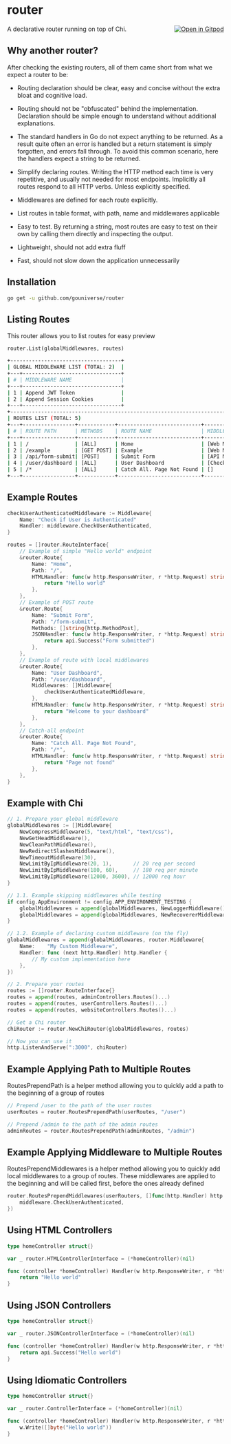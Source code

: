 # router

<a href="https://gitpod.io/#https://github.com/gouniverse/router" style="float:right;"><img src="https://gitpod.io/button/open-in-gitpod.svg" alt="Open in Gitpod" loading="lazy"></a>

A declarative router running on top of Chi.

## Why another router?

After checking the existing routers, all of them came short from what we expect a router to be:

- Routing declaration should be clear, easy and concise without the extra bloat and cognitive load.

- Routing should not be "obfuscated" behind the implementation. Declaration should be simple enough to understand without additional explanations.

- The standard handlers in Go do not expect anything to be returned. As a result quite often an error is handled but a return statement is simply forgotten, and errors fall through. To avoid this common scenario, here the handlers expect a string to be returned.

- Simplify declaring routes. Writing the HTTP method each time is very repetitive, and usually not needed for most endpoints. Implicitly all routes respond to all HTTP verbs. Unless explicitly specified.

- Middlewares are defined for each route explicitly.

- List routes in table format, with path, name and middlewares applicable

- Easy to test. By returning a string, most routes are easy to test on their own by calling them directly and inspecting the output.

- Lightweight, should not add extra fluff

- Fast, should not slow down the application unnecessarily

## Installation

```sh
go get -u github.com/gouniverse/router
```

## Listing Routes

This router allows you to list routes for easy preview

```golang
router.List(globalMiddlewares, routes)
```

```sh
+------------------------------------+
| GLOBAL MIDDLEWARE LIST (TOTAL: 2)  |
+---+--------------------------------+
| # | MIDDLEWARE NAME                |
+---+--------------------------------+
| 1 | Append JWT Token               |
| 2 | Append Session Cookies         |
+---+--------------------------------+
+-------------------------------------------------------------------------------------------------+
| ROUTES LIST (TOTAL: 5)                                                                          |
+---+-----------------+------------+---------------------------+----------------------------------+
| # | ROUTE PATH      | METHODS    | ROUTE NAME                | MIDDLEWARE NAME LIST             |
+---+-----------------+------------+---------------------------+----------------------------------+
| 1 | /               | [ALL]      | Home                      | [Web Middleware]                 |
| 2 | /example        | [GET POST] | Example                   | [Web Middleware]                 |
| 3 | /api/form-submit| [POST]     | Submit Form               | [API Middleware, Verify Form]    |
| 4 | /user/dashboard | [ALL]      | User Dashboard            | [Check if User is Authenticated] |
| 5 | /*              | [ALL]      | Catch All. Page Not Found | []                               |
+---+-----------------+------------+---------------------------+----------------------------------+
```


## Example Routes

```go
checkUserAuthenticatedMiddleware := Middleware{
    Name: "Check if User is Authenticated"
    Handler: middleware.CheckUserAuthenticated,
}

routes = []router.RouteInterface{
    // Example of simple "Hello world" endpoint
    &router.Route{
        Name: "Home",
        Path: "/",
        HTMLHandler: func(w http.ResponseWriter, r *http.Request) string {
            return "Hello world"
        },
    },
    // Example of POST route
    &router.Route{
        Name: "Submit Form",
        Path: "/form-submit",
        Methods: []string{http.MethodPost],
        JSONHandler: func(w http.ResponseWriter, r *http.Request) string {
            return api.Success("Form submitted")
        },
    },
    // Example of route with local middlewares
    &router.Route{
        Name: "User Dashboard",
        Path: "/user/dashboard",
        Middlewares: []Middleware{
			checkUserAuthenticatedMiddleware,
        },
        HTMLHandler: func(w http.ResponseWriter, r *http.Request) string {
            return "Welcome to your dashboard"
        },
    },
    // Catch-all endpoint
    &router.Route{
        Name: "Catch All. Page Not Found",
        Path: "/*",
        HTMLHandler: func(w http.ResponseWriter, r *http.Request) string {
            return "Page not found"
        },
    },
}
```

## Example with Chi

```go
// 1. Prepare your global middleware
globalMiddlewares := []Middleware{
    NewCompressMiddleware(5, "text/html", "text/css"),
    NewGetHeadMiddleware(),
    NewCleanPathMiddleware(),
    NewRedirectSlashesMiddleware(),
    NewTimeoutMiddleware(30),
    NewLimitByIpMiddleware(20, 1),       // 20 req per second
	NewLimitByIpMiddleware(180, 60),     // 180 req per minute
	NewLimitByIpMiddleware(12000, 3600), // 12000 req hour
}

// 1.1. Example skipping middlewares while testing
if config.AppEnvironment != config.APP_ENVIRONMENT_TESTING {
	globalMiddlewares = append(globalMiddlewares, NewLoggerMiddleware())
	globalMiddlewares = append(globalMiddlewares, NewRecovererMiddleware())
}

// 1.2. Example of declaring custom middleware (on the fly)
globalMiddlewares = append(globalMiddlewares, router.Middleware{
    Name:    "My Custom Middleware",
    Handler: func (next http.Handler) http.Handler {
        // My custom implementation here
    },
})

// 2. Prepare your routes
routes := []router.RouteInterface{}
routes = append(routes, adminControllers.Routes()...)
routes = append(routes, userControllers.Routes()...)
routes = append(routes, websiteControllers.Routes()...)

// Get a Chi router
chiRouter := router.NewChiRouter(globalMiddlewares, routes)

// Now you can use it
http.ListenAndServe(":3000", chiRouter)
```

## Example Applying Path to Multiple Routes

RoutesPrependPath is a helper method allowing you to quickly add
a path to the beginning of a group of routes

```go
// Prepend /user to the path of the user routes
userRoutes = router.RoutesPrependPath(userRoutes, "/user")

// Prepend /admin to the path of the admin routes
adminRoutes = router.RoutesPrependPath(adminRoutes, "/admin")
```

## Example Applying Middleware to Multiple Routes


RoutesPrependMiddlewares is a helper method allowing you to quickly add
local middlewares to a group of routes. These middlewares are applied to
the beginning and will be called first, before the ones already defined

```go
router.RoutesPrependMiddlewares(userRouters, []func(http.Handler) http.Handler{
    middleware.CheckUserAuthenticated,
})
```

## Using HTML Controllers

```go
type homeController struct{}

var _ router.HTMLControllerInterface = (*homeController)(nil)

func (controller *homeController) Handler(w http.ResponseWriter, r *http.Request) string {
	return "Hello world"
}
```

## Using JSON Controllers

```go
type homeController struct{}

var _ router.JSONControllerInterface = (*homeController)(nil)

func (controller *homeController) Handler(w http.ResponseWriter, r *http.Request) string {
    return api.Success("Hello world")
}
```

## Using Idiomatic Controllers

```go
type homeController struct{}

var _ router.ControllerInterface = (*homeController)(nil)

func (controller *homeController) Handler(w http.ResponseWriter, r *http.Request) {
    w.Write([]byte("Hello world"))
}
```